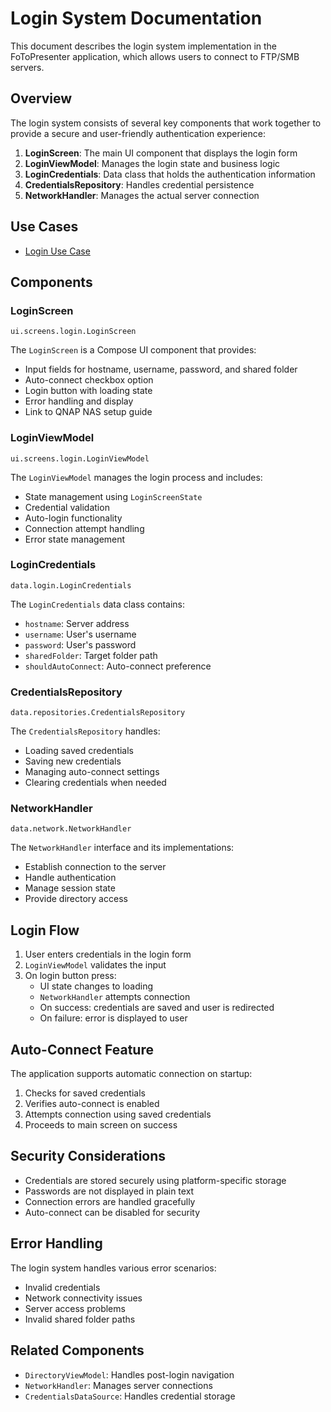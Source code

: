 # Login System Documentation

This document describes the login system implementation in the FoToPresenter application, which allows users to connect to FTP/SMB servers.

## Overview

The login system consists of several key components that work together to provide a secure and user-friendly authentication experience:

1. **LoginScreen**: The main UI component that displays the login form
2. **LoginViewModel**: Manages the login state and business logic
3. **LoginCredentials**: Data class that holds the authentication information
4. **CredentialsRepository**: Handles credential persistence
5. **NetworkHandler**: Manages the actual server connection


## Use Cases
* [Login Use Case](UseCases/LoginUseCase.md)

## Components

### LoginScreen

`ui.screens.login.LoginScreen`

The `LoginScreen` is a Compose UI component that provides:
- Input fields for hostname, username, password, and shared folder
- Auto-connect checkbox option
- Login button with loading state
- Error handling and display
- Link to QNAP NAS setup guide

### LoginViewModel

`ui.screens.login.LoginViewModel`

The `LoginViewModel` manages the login process and includes:
- State management using `LoginScreenState`
- Credential validation
- Auto-login functionality
- Connection attempt handling
- Error state management

### LoginCredentials

`data.login.LoginCredentials`

The `LoginCredentials` data class contains:
- `hostname`: Server address
- `username`: User's username
- `password`: User's password
- `sharedFolder`: Target folder path
- `shouldAutoConnect`: Auto-connect preference

### CredentialsRepository

`data.repositories.CredentialsRepository`

The `CredentialsRepository` handles:
- Loading saved credentials
- Saving new credentials
- Managing auto-connect settings
- Clearing credentials when needed

### NetworkHandler

`data.network.NetworkHandler`

The `NetworkHandler` interface and its implementations:
- Establish connection to the server
- Handle authentication
- Manage session state
- Provide directory access

## Login Flow

1. User enters credentials in the login form
2. `LoginViewModel` validates the input
3. On login button press:
   - UI state changes to loading
   - `NetworkHandler` attempts connection
   - On success: credentials are saved and user is redirected
   - On failure: error is displayed to user

## Auto-Connect Feature

The application supports automatic connection on startup:
1. Checks for saved credentials
2. Verifies auto-connect is enabled
3. Attempts connection using saved credentials
4. Proceeds to main screen on success

## Security Considerations

- Credentials are stored securely using platform-specific storage
- Passwords are not displayed in plain text
- Connection errors are handled gracefully
- Auto-connect can be disabled for security

## Error Handling

The login system handles various error scenarios:
- Invalid credentials
- Network connectivity issues
- Server access problems
- Invalid shared folder paths

## Related Components

- `DirectoryViewModel`: Handles post-login navigation
- `NetworkHandler`: Manages server connections
- `CredentialsDataSource`: Handles credential storage

